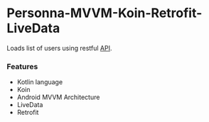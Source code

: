 # Personna-MVVM-Koin-Retrofit-LiveData
Loads list of users using restful [API](https://randomuser.me/api/?results=10).

### Features
- Kotlin language
- Koin
- Android MVVM Architecture
- LiveData
- Retrofit

